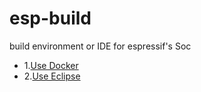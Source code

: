 esp-build
=====

build environment or IDE for espressif's Soc

* 1.[Use Docker](docker/readme.md)
* 2.[Use Eclipse](eclipse/readme.md)
